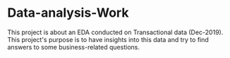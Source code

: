 # Data-analysis-Work
This project is about an EDA conducted on Transactional data (Dec-2019).
This project's purpose is to have insights into this data and try to find answers to some business-related questions.
